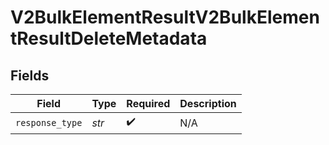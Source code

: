 # V2BulkElementResultV2BulkElementResultDeleteMetadata


## Fields

| Field              | Type               | Required           | Description        |
| ------------------ | ------------------ | ------------------ | ------------------ |
| `response_type`    | *str*              | :heavy_check_mark: | N/A                |
